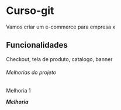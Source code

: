 # Curso-git 
Vamos criar um e-commerce para empresa x 

## Funcionalidades
Checkout, tela de produto, catalogo, banner

###### Melhorias do projeto
Melhoria 1 

***Melhoria***